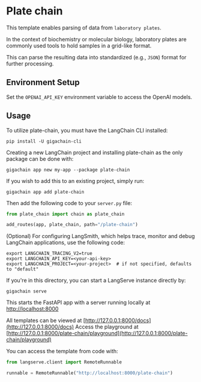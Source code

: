 # Plate chain

This template enables parsing of data from `laboratory plates`. 

In the context of biochemistry or molecular biology, laboratory plates are commonly used tools to hold samples in a grid-like format. 

This can parse the resulting data into standardized (e.g., `JSON`) format for further processing.

## Environment Setup

Set the `OPENAI_API_KEY` environment variable to access the OpenAI models.

## Usage

To utilize plate-chain, you must have the LangChain CLI installed:

```shell
pip install -U gigachain-cli
```

Creating a new LangChain project and installing plate-chain as the only package can be done with:

```shell
gigachain app new my-app --package plate-chain
```

If you wish to add this to an existing project, simply run:

```shell
gigachain app add plate-chain
```

Then add the following code to your `server.py` file:

```python
from plate_chain import chain as plate_chain

add_routes(app, plate_chain, path="/plate-chain")
```

(Optional) For configuring LangSmith, which helps trace, monitor and debug LangChain applications, use the following code:

```shell
export LANGCHAIN_TRACING_V2=true
export LANGCHAIN_API_KEY=<your-api-key>
export LANGCHAIN_PROJECT=<your-project>  # if not specified, defaults to "default"
```

If you're in this directory, you can start a LangServe instance directly by:

```shell
gigachain serve
```

This starts the FastAPI app with a server running locally at 
[http://localhost:8000](http://localhost:8000)

All templates can be viewed at [http://127.0.0.1:8000/docs](http://127.0.0.1:8000/docs)
Access the playground at [http://127.0.0.1:8000/plate-chain/playground](http://127.0.0.1:8000/plate-chain/playground)  

You can access the template from code with:

```python
from langserve.client import RemoteRunnable

runnable = RemoteRunnable("http://localhost:8000/plate-chain")
```